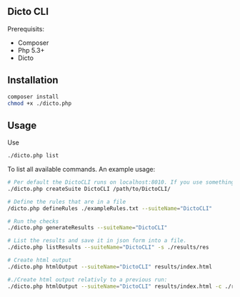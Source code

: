 Dicto CLI
---------

Prerequisits:
- Composer
- Php 5.3+
- Dicto

Installation
------------
```bash
composer install
chmod +x ./dicto.php
```

Usage
-----
Use 
```bash
./dicto.php list
```
To list all available commands. An example usage:
```bash
# Per default the DictoCLI runs on localhost:8010. If you use something compilabe eg. java specify --projectSource as a relative path to the source from the project dir.
./dicto.php createSuite DictoCLI /path/to/DictoCLI/

# Define the rules that are in a file
/dicto.php defineRules ./exampleRules.txt --suiteName="DictoCLI"

# Run the checks
./dicto.php generateResults --suiteName="DictoCLI"

# List the results and save it in json form into a file.
./dicto.php listResults --suiteName="DictoCLI" -s ./results/res

# Create html output
./dicto.php htmlOutput --suiteName="DictoCLI" results/index.html

#./Create html output relativly to a previous run:
./dicto.php htmlOutput --suiteName="DictoCLI" results/index.html -c ./results/res
```
